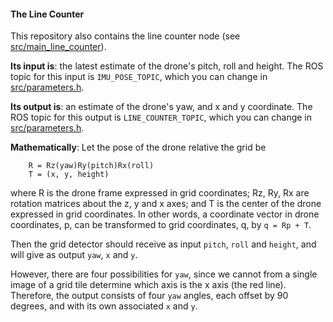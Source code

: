 #### The Line Counter

This repository also contains the line counter node (see [src/main_line_counter](src/main_line_counter.cpp)).

**Its input is**: the latest estimate of the drone's pitch, roll and height. The ROS topic for this input is ```IMU_POSE_TOPIC```, which you can change in [src/parameters.h](src/parameters.h).

**Its output is**: an estimate of the drone's yaw, and x and y coordinate. The ROS topic for this output is ```LINE_COUNTER_TOPIC```, which you can change in [src/parameters.h](src/parameters.h).

**Mathematically**: Let the pose of the drone relative the grid be
```
    R = Rz(yaw)Ry(pitch)Rx(roll)
    T = (x, y, height)
```
where R is the drone frame expressed in grid coordinates; Rz, Ry, Rx are rotation matrices about the z, y and x axes; and T is the center of the drone expressed in grid coordinates. In other words, a coordinate vector in drone coordinates, p, can be transformed to grid coordinates, q,  by ```q = Rp + T```.

Then the grid detector should receive as input ```pitch```, ```roll``` and ```height```, and will give as output ```yaw```, ```x``` and ```y```.

However, there are four possibilities for ```yaw```, since we cannot from a single image of a grid tile determine which axis is the x axis (the red line). Therefore, the output consists of four ```yaw``` angles, each offset by 90 degrees, and with its own associated ```x``` and ```y```.



